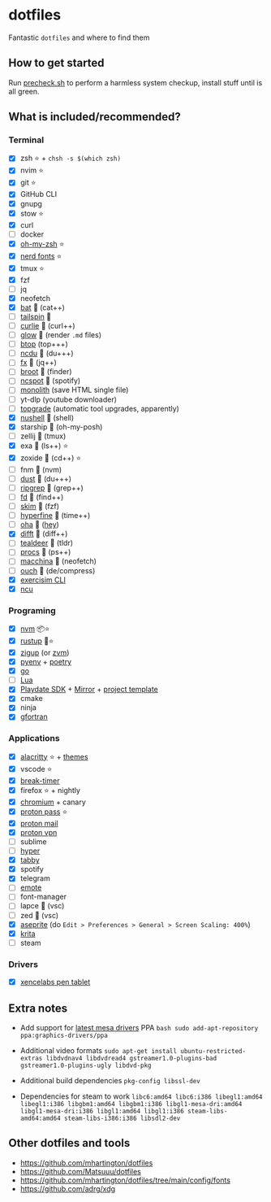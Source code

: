 # dotfiles

Fantastic `dotfiles` and where to find them

## How to get started

Run [precheck.sh](./precheck.sh) to perform a harmless system checkup, install stuff until is all green.

## What is included/recommended?

### Terminal

- [x] zsh ⭐️ +  `chsh -s $(which zsh)`
- [x] nvim ⭐️
- [x] git ⭐️
- [x] GitHub CLI
- [x] gnupg
- [x] stow ⭐️
- [x] curl
- [ ] docker
- [x] [oh-my-zsh](https://ohmyz.sh) ⭐️
- [x] [nerd fonts](./helpers/install_nerdfonts_from_source.sh) ⭐️
- [x] tmux ⭐️
- [x] fzf
- [ ] jq
- [x] neofetch
- [x] [bat](https://github.com/sharkdp/bat?tab=readme-ov-file#installation) 🦀 (cat++)
- [ ] [tailspin](https://github.com/bensadeh/tailspin?tab=readme-ov-file#installing) 🦀
- [ ] [curlie](https://github.com/rs/curlie?tab=readme-ov-file#install) 🦫 (curl++)
- [ ] [glow](https://github.com/charmbracelet/glow?tab=readme-ov-file#installation) 🦫 (render `.md` files)
- [ ] [btop](https://github.com/aristocratos/btop?tab=readme-ov-file#installation) (top+++)
- [ ] [ncdu](https://code.blicky.net/yorhel/ncdu/) 🦎 (du+++)
- [ ] [fx](https://fx.wtf/install#installation) 🦫 (jq++)
- [ ] [broot](https://github.com/Canop/broot) 🦀 (finder)
- [ ] [ncspot](https://github.com/hrkfdn/ncspot?tab=readme-ov-file#installation) 🦀 (spotify)
- [ ] [monolith](https://github.com/y2z/monolith) (save HTML single file)
- [ ] yt-dlp (youtube downloader)
- [ ] [topgrade](https://github.com/topgrade-rs/topgrade?tab=readme-ov-file#installation) (automatic tool upgrades, apparently)
- [x] [nushell](https://www.nushell.sh/book/installation.html#build-using-crates-io) 🦀 (shell)
- [x] starship 🦀 (oh-my-posh)
- [ ] zellij 🦀 (tmux)
- [x] exa 🦀 (ls++) ⭐️
- [x] zoxide 🦀 (cd++) ⭐️
- [ ] fnm 🦀 (nvm)
- [ ] [dust](https://github.com/bootandy/dust) 🦀 (du+++)
- [ ] [ripgrep](https://github.com/BurntSushi/ripgrep) 🦀 (grep++)
- [ ] [fd](https://github.com/sharkdp/fd) 🦀 (find++)
- [ ] [skim](https://github.com/lotabout/skim?tab=readme-ov-file) 🦀 (fzf)
- [ ] [hyperfine](https://github.com/sharkdp/hyperfine?tab=readme-ov-file#installation) 🦀 (time++)
- [ ] [oha](https://github.com/hatoo/oha) 🦀 ([hey](https://github.com/rakyll/hey))
- [x] [difft](https://difftastic.wilfred.me.uk/installation.html) 🦀 (diff++)
- [ ] [tealdeer](https://github.com/dbrgn/tealdeer?ref=itsfoss.com) 🦀 (tldr)
- [ ] [procs](https://github.com/dalance/procs) 🦀 (ps++)
- [ ] [macchina](https://github.com/Macchina-CLI/macchina/wiki/Installation) 🦀 (neofetch)
- [ ] [ouch](https://github.com/ouch-org/ouch?tab=readme-ov-file#installation) 🦀 (de/compress)
- [x] [exercisim CLI](https://exercism.org/cli-walkthrough)
- [x] [ncu](https://www.npmjs.com/package/npm-check-updates)

### Programing

- [x] [nvm](https://github.com/nvm-sh/nvm?tab=readme-ov-file#installing-and-updating) 📦️⭐️
- [x] [rustup](https://rustup.rs/) 🦀⭐️
- [x] [zigup](https://github.com/marler8997/zigup) (or [zvm](https://www.zvm.app/))
- [x] [pyenv](https://github.com/pyenv/pyenv?tab=readme-ov-file#installation) + [poetry](https://python-poetry.org/docs/#installation)
- [x] [go](https://go.dev/doc/install#extra_versions)
- [ ] [Lua](https://www.lua.org/download.html)
- [x] [Playdate SDK](https://play.date/dev/) + [Mirror](https://play.date/mirror/) + [project template](https://github.com/scristobal/playdate-c-api-experiments)
- [x] cmake
- [x] ninja
- [x] [gfortran](https://fortran-lang.org/learn/os_setup/install_gfortran/#linux)

### Applications

- [x] [alacritty](https://alacritty.org/) ⭐️ + [themes](https://github.com/alacritty/alacritty-theme)
- [x] vscode ⭐️
- [x] [break-timer](https://github.com/tom-james-watson/breaktimer-app)
- [x] firefox ⭐️ + nightly
- [x] [chromium](https://snapcraft.io/chromium) + canary
- [x] [proton pass](https://proton.me) ⭐️
- [x] [proton mail](https://proton.me/mail/download)
- [x] [proton vpn](https://protonvpn.com/support/official-ubuntu-vpn-setup/)
- [ ] sublime
- [ ] [hyper](https://hyper.is/)
- [x] [tabby](https://tabby.sh)
- [x] spotify
- [x] telegram
- [ ] [emote](https://snapcraft.io/emote)
- [ ] font-manager
- [ ] lapce 🦀 (vsc)
- [ ] zed 🦀 (vsc)
- [x] [aseprite](https://www.aseprite.org/) (do `Edit > Preferences > General > Screen Scaling: 400%`)
- [x] [krita](https://krita.org/en/download/)
- [ ] steam

### Drivers

- [x] [xencelabs pen tablet](https://www.xencelabs.com/support/download-drivers)

## Extra notes

- Add support for [latest mesa drivers](https://linuxconfig.org/install-and-test-vulkan-on-linux) PPA `bash sudo add-apt-repository ppa:graphics-drivers/ppa`

- Additional video formats `sudo apt-get install ubuntu-restricted-extras libdvdnav4 libdvdread4 gstreamer1.0-plugins-bad gstreamer1.0-plugins-ugly libdvd-pkg`

- Additional build dependencies `pkg-config libssl-dev`

- Dependencies for steam to work `libc6:amd64 libc6:i386 libegl1:amd64 libegl1:i386 libgbm1:amd64 libgbm1:i386 libgl1-mesa-dri:amd64 libgl1-mesa-dri:i386 libgl1:amd64 libgl1:i386 steam-libs-amd64:amd64 steam-libs-i386:i386 libsdl2-dev`

## Other dotfiles and tools

- <https://github.com/mhartington/dotfiles>
- <https://github.com/Matsuuu/dotfiles>
- <https://github.com/mhartington/dotfiles/tree/main/config/fonts>
- <https://github.com/adrg/xdg>
